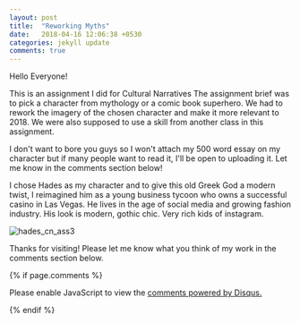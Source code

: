 ```yaml
---
layout: post
title:  "Reworking Myths"
date:   2018-04-16 12:06:38 +0530
categories: jekyll update
comments: true
---
```

Hello Everyone!

This is an assignment I did for Cultural Narratives
The assignment brief was to pick a character from mythology or a comic book superhero. We had to rework the imagery of the chosen character and make it more relevant to 2018. We were also supposed to use a skill from another class in this assignment.

I don't want to bore you guys so I won't attach my 500 word essay on my character but if many people want to read it, I'll be open to uploading it. Let me know in the comments section below!

I chose Hades as my character and to give this old Greek God a modern twist, I reimagined him as a young business tycoon who owns a successful casino in Las Vegas. He lives in the age of social media and growing fashion industry. His look is modern, gothic chic. Very rich kids of instagram.

![hades_cn_ass3](https://user-images.githubusercontent.com/36835039/38792743-2e7060e6-416c-11e8-9230-06d17c72a920.jpg)


Thanks for visiting! Please let me know what you think of my work in the comments section below.

{% if page.comments %}

<div id="disqus_thread"></div>
<script>

/**
*  RECOMMENDED CONFIGURATION VARIABLES: EDIT AND UNCOMMENT THE SECTION BELOW TO INSERT DYNAMIC VALUES FROM YOUR PLATFORM OR CMS.
*  LEARN WHY DEFINING THESE VARIABLES IS IMPORTANT: https://disqus.com/admin/universalcode/#configuration-variables*/
/*
var disqus_config = function () {
this.page.url = PAGE_URL;  // Replace PAGE_URL with your page's canonical URL variable
this.page.identifier = PAGE_IDENTIFIER; // Replace PAGE_IDENTIFIER with your page's unique identifier variable
};
*/
(function() { // DON'T EDIT BELOW THIS LINE
var d = document, s = d.createElement('script');
s.src = 'https://vanya-rawat-github-io.disqus.com/embed.js';
s.setAttribute('data-timestamp', +new Date());
(d.head || d.body).appendChild(s);
})();
</script>
<noscript>Please enable JavaScript to view the <a href="https://disqus.com/?ref_noscript">comments powered by Disqus.</a></noscript>

{% endif %}
